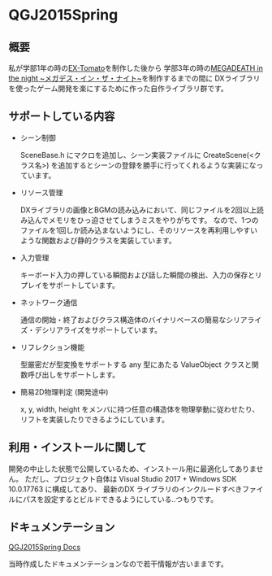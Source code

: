 # QGJ2015Spring

## 概要

私が学部1年の時の[EX-Tomato](http://qpic.jp/new/works/games/145)を制作した後から
学部3年の時の[MEGADEATH in the night ~メガデス・イン・ザ・ナイト~](http://qpic.jp/new/works/games/187)を制作するまでの間に
DXライブラリを使ったゲーム開発を楽にするために作った自作ライブラリ群です。

## サポートしている内容

- シーン制御

  SceneBase.h にマクロを追加し、シーン実装ファイルに CreateScene(<クラス名>) を追加するとシーンの登録を勝手に行ってくれるような実装になっています。

- リソース管理

  DXライブラリの画像とBGMの読み込みにおいて、同じファイルを2回以上読み込んでメモリをひっ迫させてしまうミスをやりがちです。
  なので、1つのファイルを1回しか読み込まないようにし、そのリソースを再利用しやすいような関数および静的クラスを実装しています。

- 入力管理

  キーボード入力の押している瞬間および話した瞬間の検出、入力の保存とリプレイをサポートしています。

- ネットワーク通信

  通信の開始・終了およびクラス構造体のバイナリベースの簡易なシリアライズ・デシリアライズをサポートしています。

- リフレクション機能

  型厳密だが型変換をサポートする any 型にあたる ValueObject クラスと関数呼び出しをサポートします。

- 簡易2D物理判定 (開発途中)

  x, y, width, height をメンバに持つ任意の構造体を物理挙動に従わせたり、リフトを実装したりできるようにしています。

## 利用・インストールに関して

開発の中止した状態で公開しているため、インストール用に最適化してありません。
ただし、プロジェクト自体は Visual Studio 2017 + Windows SDK 10.0.17763 に構成してあり、
最新のDX ライブラリのインクルードすべきファイルにパスを設定するとビルドできるようにしている..つもりです。

## ドキュメンテーション

[QGJ2015Spring Docs](https://nokotan.github.io/QGJ2015Spring/Documentation/index.html)

当時作成したドキュメンテーションなので若干情報が古いままです。
